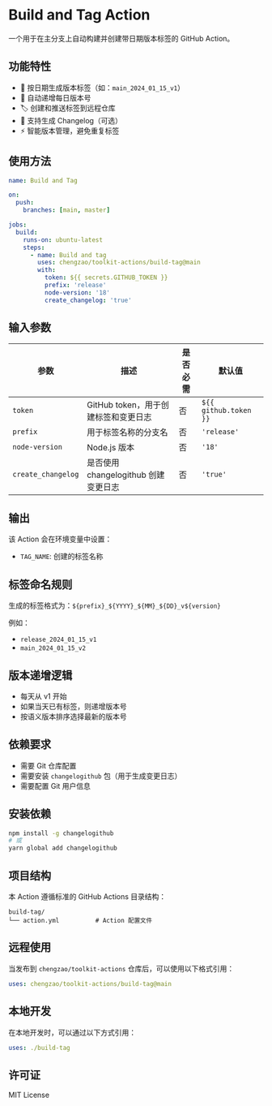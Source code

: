 # Build and Tag Action

一个用于在主分支上自动构建并创建带日期版本标签的 GitHub Action。

## 功能特性

- 📅 按日期生成版本标签（如：`main_2024_01_15_v1`）
- 🔢 自动递增每日版本号
- 🏷️ 创建和推送标签到远程仓库
- 📝 支持生成 Changelog（可选）
- ⚡ 智能版本管理，避免重复标签

## 使用方法

```yaml
name: Build and Tag

on:
  push:
    branches: [main, master]

jobs:
  build:
    runs-on: ubuntu-latest
    steps:
      - name: Build and tag
        uses: chengzao/toolkit-actions/build-tag@main
        with:
          token: ${{ secrets.GITHUB_TOKEN }}
          prefix: 'release'
          node-version: '18'
          create_changelog: 'true'
```

## 输入参数

| 参数 | 描述 | 是否必需 | 默认值 |
|------|------|----------|--------|
| `token` | GitHub token，用于创建标签和变更日志 | 否 | `${{ github.token }}` |
| `prefix` | 用于标签名称的分支名 | 否 | `'release'` |
| `node-version` | Node.js 版本 | 否 | `'18'` |
| `create_changelog` | 是否使用 changelogithub 创建变更日志 | 否 | `'true'` |

## 输出

该 Action 会在环境变量中设置：
- `TAG_NAME`: 创建的标签名称

## 标签命名规则

生成的标签格式为：`${prefix}_${YYYY}_${MM}_${DD}_v${version}`

例如：
- `release_2024_01_15_v1`
- `main_2024_01_15_v2`

## 版本递增逻辑

- 每天从 v1 开始
- 如果当天已有标签，则递增版本号
- 按语义版本排序选择最新的版本号

## 依赖要求

- 需要 Git 仓库配置
- 需要安装 `changelogithub` 包（用于生成变更日志）
- 需要配置 Git 用户信息

## 安装依赖

```bash
npm install -g changelogithub
# 或
yarn global add changelogithub
```

## 项目结构

本 Action 遵循标准的 GitHub Actions 目录结构：

```
build-tag/
└── action.yml          # Action 配置文件
```

## 远程使用

当发布到 `chengzao/toolkit-actions` 仓库后，可以使用以下格式引用：

```yaml
uses: chengzao/toolkit-actions/build-tag@main
```

## 本地开发

在本地开发时，可以通过以下方式引用：

```yaml
uses: ./build-tag
```

## 许可证

MIT License